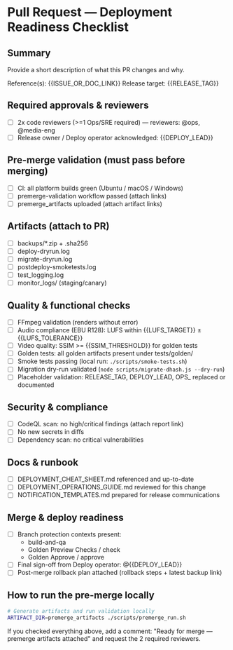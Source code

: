 # Pull Request — Deployment Readiness Checklist

## Summary
Provide a short description of what this PR changes and why.

Reference(s): {{ISSUE_OR_DOC_LINK}}
Release target: {{RELEASE_TAG}}

## Required approvals & reviewers
- [ ] 2x code reviewers (>=1 Ops/SRE required) — reviewers: @ops, @media-eng
- [ ] Release owner / Deploy operator acknowledged: {{DEPLOY_LEAD}}

## Pre-merge validation (must pass before merging)
- [ ] CI: all platform builds green (Ubuntu / macOS / Windows)
- [ ] premerge-validation workflow passed (attach links)
- [ ] premerge_artifacts uploaded (attach artifact links)

## Artifacts (attach to PR)
- [ ] backups/*.zip + .sha256
- [ ] deploy-dryrun.log
- [ ] migrate-dryrun.log
- [ ] postdeploy-smoketests.log
- [ ] test_logging.log
- [ ] monitor_logs/ (staging/canary)

## Quality & functional checks
- [ ] FFmpeg validation (renders without error)
- [ ] Audio compliance (EBU R128): LUFS within {{LUFS_TARGET}} ±{{LUFS_TOLERANCE}}
- [ ] Video quality: SSIM >= {{SSIM_THRESHOLD}} for golden tests
- [ ] Golden tests: all golden artifacts present under tests/golden/
- [ ] Smoke tests passing (local run: `./scripts/smoke-tests.sh`)
- [ ] Migration dry-run validated (`node scripts/migrate-dhash.js --dry-run`)
- [ ] Placeholder validation: RELEASE_TAG, DEPLOY_LEAD, OPS_ replaced or documented

## Security & compliance
- [ ] CodeQL scan: no high/critical findings (attach report link)
- [ ] No new secrets in diffs
- [ ] Dependency scan: no critical vulnerabilities

## Docs & runbook
- [ ] DEPLOYMENT_CHEAT_SHEET.md referenced and up-to-date
- [ ] DEPLOYMENT_OPERATIONS_GUIDE.md reviewed for this change
- [ ] NOTIFICATION_TEMPLATES.md prepared for release communications

## Merge & deploy readiness
- [ ] Branch protection contexts present:
  - build-and-qa
  - Golden Preview Checks / check
  - Golden Approve / approve
- [ ] Final sign-off from Deploy operator: @{{DEPLOY_LEAD}}
- [ ] Post-merge rollback plan attached (rollback steps + latest backup link)

## How to run the pre-merge locally
```bash
# Generate artifacts and run validation locally
ARTIFACT_DIR=premerge_artifacts ./scripts/premerge_run.sh
```

If you checked everything above, add a comment: "Ready for merge — premerge artifacts attached" and request the 2 required reviewers.